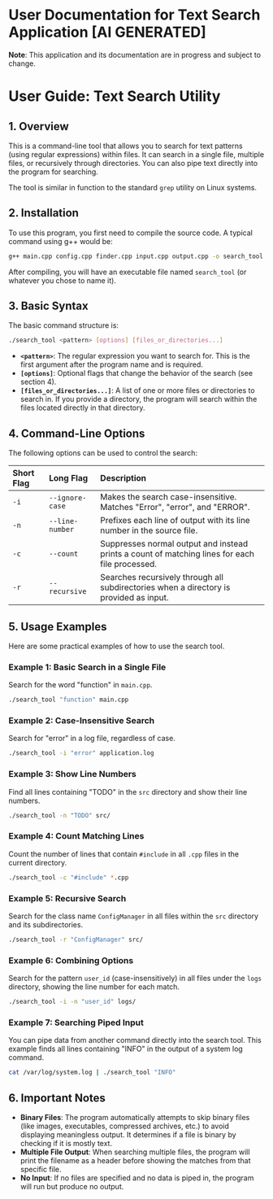# User Documentation for Text Search Application [AI GENERATED]

**Note**: This application and its documentation are in progress and subject to change.



# User Guide: Text Search Utility

## 1. Overview

This is a command-line tool that allows you to search for text patterns (using regular expressions) within files. It can search in a single file, multiple files, or recursively through directories. You can also pipe text directly into the program for searching.

The tool is similar in function to the standard `grep` utility on Linux systems.

## 2. Installation

To use this program, you first need to compile the source code. A typical command using g++ would be:

```bash
g++ main.cpp config.cpp finder.cpp input.cpp output.cpp -o search_tool -std=c++17
```

After compiling, you will have an executable file named `search_tool` (or whatever you chose to name it).

## 3. Basic Syntax

The basic command structure is:

```bash
./search_tool <pattern> [options] [files_or_directories...]
```

- **`<pattern>`**: The regular expression you want to search for. This is the first argument after the program name and is required.
- **`[options]`**: Optional flags that change the behavior of the search (see section 4).
- **`[files_or_directories...]`**: A list of one or more files or directories to search in. If you provide a directory, the program will search within the files located directly in that directory.

## 4. Command-Line Options

The following options can be used to control the search:

| Short Flag | Long Flag        | Description                                                                 |
| :--------- | :--------------- | :-------------------------------------------------------------------------- |
| `-i`       | `--ignore-case`  | Makes the search case-insensitive. Matches "Error", "error", and "ERROR".    |
| `-n`       | `--line-number`  | Prefixes each line of output with its line number in the source file.       |
| `-c`       | `--count`        | Suppresses normal output and instead prints a count of matching lines for each file processed. |
| `-r`       | `--recursive`    | Searches recursively through all subdirectories when a directory is provided as input. |

## 5. Usage Examples

Here are some practical examples of how to use the search tool.

### Example 1: Basic Search in a Single File
Search for the word "function" in `main.cpp`.

```bash
./search_tool "function" main.cpp
```

### Example 2: Case-Insensitive Search
Search for "error" in a log file, regardless of case.

```bash
./search_tool -i "error" application.log
```

### Example 3: Show Line Numbers
Find all lines containing "TODO" in the `src` directory and show their line numbers.

```bash
./search_tool -n "TODO" src/
```

### Example 4: Count Matching Lines
Count the number of lines that contain `#include` in all `.cpp` files in the current directory.

```bash
./search_tool -c "#include" *.cpp
```

### Example 5: Recursive Search
Search for the class name `ConfigManager` in all files within the `src` directory and its subdirectories.

```bash
./search_tool -r "ConfigManager" src/
```

### Example 6: Combining Options
Search for the pattern `user_id` (case-insensitively) in all files under the `logs` directory, showing the line number for each match.

```bash
./search_tool -i -n "user_id" logs/
```

### Example 7: Searching Piped Input
You can pipe data from another command directly into the search tool. This example finds all lines containing "INFO" in the output of a system log command.

```bash
cat /var/log/system.log | ./search_tool "INFO"
```

## 6. Important Notes

- **Binary Files**: The program automatically attempts to skip binary files (like images, executables, compressed archives, etc.) to avoid displaying meaningless output. It determines if a file is binary by checking if it is mostly text.
- **Multiple File Output**: When searching multiple files, the program will print the filename as a header before showing the matches from that specific file.
- **No Input**: If no files are specified and no data is piped in, the program will run but produce no output.
